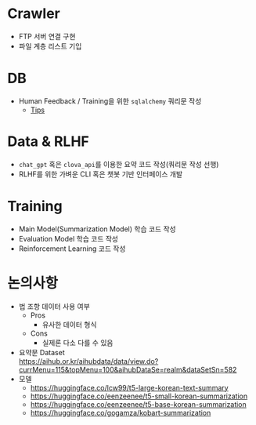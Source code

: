# Crawler
- FTP 서버 연결 구현
- 파일 계층 리스트 기입

# DB
- Human Feedback / Training을 위한 `sqlalchemy` 쿼리문 작성
    - [Tips](https://soogoonsoogoonpythonists.github.io/sqlalchemy-for-pythonist/tutorial/)

# Data & RLHF
- `chat_gpt` 혹은 `clova_api`를 이용한 요약 코드 작성(쿼리문 작성 선행)
- RLHF를 위한 가벼운 CLI 혹은 챗봇 기반 인터페이스 개발

# Training
- Main Model(Summarization Model) 학습 코드 작성
- Evaluation Model 학습 코드 작성
- Reinforcement Learning 코드 작성

# 논의사항
- 법 조항 데이터 사용 여부
    - Pros
        - 유사한 데이터 형식
    - Cons
        - 실제론 다소 다를 수 있음
- 요약문 Dataset \
    https://aihub.or.kr/aihubdata/data/view.do?currMenu=115&topMenu=100&aihubDataSe=realm&dataSetSn=582
- 모델
    - https://huggingface.co/lcw99/t5-large-korean-text-summary
    - https://huggingface.co/eenzeenee/t5-small-korean-summarization
    - https://huggingface.co/eenzeenee/t5-base-korean-summarization
    - https://huggingface.co/gogamza/kobart-summarization
